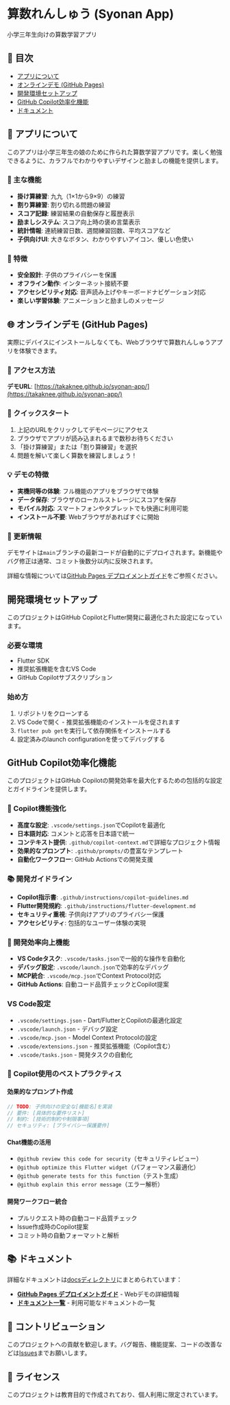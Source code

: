 # 算数れんしゅう (Syonan App)
小学三年生向けの算数学習アプリ

## 📑 目次
- [アプリについて](#-アプリについて)
- [オンラインデモ (GitHub Pages)](#-オンラインデモ-github-pages)
- [開発環境セットアップ](#開発環境セットアップ)
- [GitHub Copilot効率化機能](#github-copilot効率化機能)
- [ドキュメント](#-ドキュメント)

## 📱 アプリについて

このアプリは小学三年生の娘のために作られた算数学習アプリです。楽しく勉強できるように、カラフルでわかりやすいデザインと励ましの機能を提供します。

### 🎯 主な機能

- **掛け算練習**: 九九（1×1から9×9）の練習
- **割り算練習**: 割り切れる問題の練習
- **スコア記録**: 練習結果の自動保存と履歴表示
- **励ましシステム**: スコア向上時の褒め言葉表示
- **統計情報**: 連続練習日数、週間練習回数、平均スコアなど
- **子供向けUI**: 大きなボタン、わかりやすいアイコン、優しい色使い

### 🌟 特徴

- **安全設計**: 子供のプライバシーを保護
- **オフライン動作**: インターネット接続不要
- **アクセシビリティ対応**: 音声読み上げやキーボードナビゲーション対応
- **楽しい学習体験**: アニメーションと励ましのメッセージ

## 🌐 オンラインデモ (GitHub Pages)

実際にデバイスにインストールしなくても、Webブラウザで算数れんしゅうアプリを体験できます。

### 📍 アクセス方法

**デモURL**: [https://takaknee.github.io/syonan-app/](https://takaknee.github.io/syonan-app/)

### 🚀 クイックスタート

1. 上記のURLをクリックしてデモページにアクセス
2. ブラウザでアプリが読み込まれるまで数秒お待ちください
3. 「掛け算練習」または「割り算練習」を選択
4. 問題を解いて楽しく算数を練習しましょう！

### 💡 デモの特徴

- **実機同等の体験**: フル機能のアプリをブラウザで体験
- **データ保存**: ブラウザのローカルストレージにスコアを保存
- **モバイル対応**: スマートフォンやタブレットでも快適に利用可能
- **インストール不要**: Webブラウザがあればすぐに開始

### 🔄 更新情報

デモサイトは`main`ブランチの最新コードが自動的にデプロイされます。新機能やバグ修正は通常、コミット後数分以内に反映されます。

詳細な情報については[GitHub Pages デプロイメントガイド](docs/github-pages.md)をご参照ください。

## 開発環境セットアップ

このプロジェクトはGitHub CopilotとFlutter開発に最適化された設定になっています。

### 必要な環境
- Flutter SDK
- 推奨拡張機能を含むVS Code
- GitHub Copilotサブスクリプション

### 始め方
1. リポジトリをクローンする
2. VS Codeで開く - 推奨拡張機能のインストールを促されます
3. `flutter pub get`を実行して依存関係をインストールする
4. 設定済みのlaunch configurationを使ってデバッグする

## GitHub Copilot効率化機能

このプロジェクトはGitHub Copilotの開発効率を最大化するための包括的な設定とガイドラインを提供します。

### 🤖 Copilot機能強化
- **高度な設定**: `.vscode/settings.json`でCopilotを最適化
- **日本語対応**: コメントと応答を日本語で統一
- **コンテキスト提供**: `.github/copilot-context.md`で詳細なプロジェクト情報
- **効果的なプロンプト**: `.github/prompts/`の豊富なテンプレート
- **自動化ワークフロー**: GitHub Actionsでの開発支援

### 📚 開発ガイドライン
- **Copilot指示書**: `.github/instructions/copilot-guidelines.md`
- **Flutter開発規約**: `.github/instructions/flutter-development.md`
- **セキュリティ重視**: 子供向けアプリのプライバシー保護
- **アクセシビリティ**: 包括的なユーザー体験の実現

### 🚀 開発効率向上機能
- **VS Codeタスク**: `.vscode/tasks.json`で一般的な操作を自動化
- **デバッグ設定**: `.vscode/launch.json`で効率的なデバッグ
- **MCP統合**: `.vscode/mcp.json`でContext Protocol対応
- **GitHub Actions**: 自動コード品質チェックとCopilot提案

### VS Code設定
- `.vscode/settings.json` - Dart/FlutterとCopilotの最適化設定
- `.vscode/launch.json` - デバッグ設定
- `.vscode/mcp.json` - Model Context Protocolの設定
- `.vscode/extensions.json` - 推奨拡張機能（Copilot含む）
- `.vscode/tasks.json` - 開発タスクの自動化

### 🎯 Copilot使用のベストプラクティス

#### 効果的なプロンプト作成
```dart
// TODO: 子供向けの安全な[機能名]を実装
// 要件: [具体的な要件リスト]
// 制約: [技術的制約や制限事項]
// セキュリティ: [プライバシー保護要件]
```

#### Chat機能の活用
- `@github review this code for security`（セキュリティレビュー）
- `@github optimize this Flutter widget`（パフォーマンス最適化）
- `@github generate tests for this function`（テスト生成）
- `@github explain this error message`（エラー解析）

#### 開発ワークフロー統合
- プルリクエスト時の自動コード品質チェック
- Issue作成時のCopilot提案
- コミット時の自動フォーマットと解析

## 📚 ドキュメント

詳細なドキュメントは[docsディレクトリ](docs/)にまとめられています：

- **[GitHub Pages デプロイメントガイド](docs/github-pages.md)** - Webデモの詳細情報
- **[ドキュメント一覧](docs/README.md)** - 利用可能なドキュメントの一覧

## 🤝 コントリビューション

このプロジェクトへの貢献を歓迎します。バグ報告、機能提案、コードの改善などは[Issues](https://github.com/takaknee/syonan-app/issues)までお願いします。

## 📄 ライセンス

このプロジェクトは教育目的で作成されており、個人利用に限定されています。
